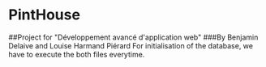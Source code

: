# PintHouse
##Project for "Développement avancé d'application web"
###By Benjamin Delaive and Louise Harmand Piérard
For initialisation of the database, we have to execute the both files everytime.